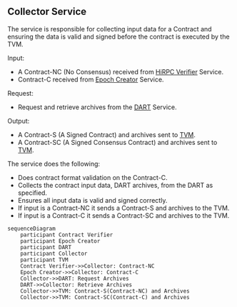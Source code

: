 ## Collector Service

The service is responsible for collecting input data for a Contract and ensuring the data is valid and signed before the contract is executed by the TVM.

Input:
  - A Contract-NC (No Consensus) received from [HiRPC Verifier](/docs/architecture/HiRPCVerifier.md) Service.
  - Contract-C received from [Epoch Creator](/docs/architecture/EpochCreator.md) Service.

Request:
  - Request and retrieve archives from the [DART](/docs/architecture/DART.md) Service.

Output:
  - A Contract-S (A Signed Contract) and archives sent to [TVM](/docs/architecture/TVM.md). 
  - A Contract-SC (A Signed Consensus Contract) and archives sent to [TVM](/docs/architecture/TVM.md). 

 The service does the following:

  - Does contract format validation on the Contract-C.
  - Collects the contract input data, DART archives, from the DART as specified.
  - Ensures all input data is valid and signed correctly.
  - If input is a Contract-NC it sends a Contract-S and archives to the TVM.
  - If input is a Contract-C it sends a Contract-SC and archives to the TVM.


```mermaid
sequenceDiagram
    participant Contract Verifier 
    participant Epoch Creator
    participant DART 
    participant Collector
    participant TVM 
    Contract Verifier->>Collector: Contract-NC 
    Epoch Creator->>Collector: Contract-C
    Collector->>DART: Request Archives
    DART->>Collector: Retrieve Archives
    Collector->>TVM: Contract-S(Contract-NC) and Archives
    Collector->>TVM: Contract-SC(Contract-C) and Archives

```
